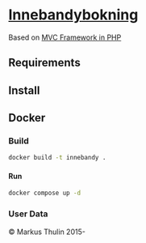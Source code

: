 # [Innebandybokning](https://github.com/thulin82/innebandybokning)

Based on [MVC Framework in PHP](https://github.com/thulin82/PHP-MVC-Framework)

## Requirements

## Install

## Docker

### Build

```bash
docker build -t innebandy .
```

#### Run

```bash
docker compose up -d
```

### User Data

© Markus Thulin 2015-
